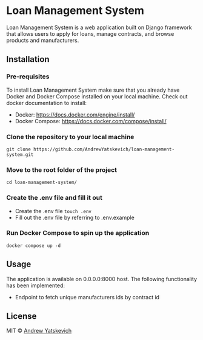 # Loan Management System

Loan Management System is a web application built on Django
framework that allows users to apply for loans, manage contracts,
and browse products and manufacturers.

## Installation

### Pre-requisites

To install Loan Management System make sure that you already have
Docker and Docker Compose installed on your local machine.
Check out docker documentation to install:
- Docker: https://docs.docker.com/engine/install/
- Docker Compose: https://docs.docker.com/compose/install/

### Clone the repository to your local machine

`git clone https://github.com/AndrewYatskevich/loan-management-system.git`

### Move to the root folder of the project

`cd loan-management-system/`

### Create the .env file and fill it out

- Create the .env file `touch .env`
- Fill out the .env file by referring to .env.example

### Run Docker Compose to spin up the application

`docker compose up -d`

## Usage

The application is available on 0.0.0.0:8000 host.
The following functionality has been implemented:
- Endpoint to fetch unique manufacturers ids by contract id

## License
MIT © [Andrew Yatskevich](https://github.com/AndrewYatskevich)

